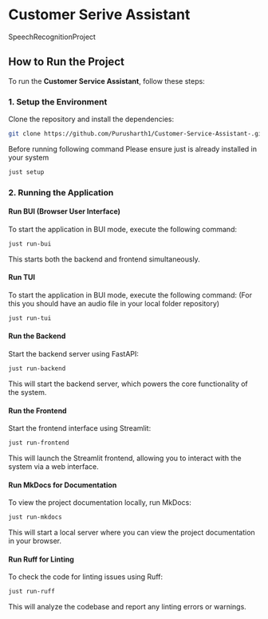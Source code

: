 # Customer Serive Assistant
SpeechRecognitionProject

## How to Run the Project

To run the **Customer Service Assistant**, follow these steps:

### **1. Setup the Environment**

Clone the repository and install the dependencies:

```bash
git clone https://github.com/Purusharth1/Customer-Service-Assistant-.git
```
Before running following command Please ensure just is already installed in your system 
```bash
just setup  
```

### **2. Running the Application**
#### Run BUI (Browser User Interface) 
 
To start the application in BUI mode, execute the following command:
```bash
just run-bui
```
This starts both the backend and frontend simultaneously.
#### Run TUI 
 
To start the application in BUI mode, execute the following command:
(For this you should have an audio file in your local folder repository)
```bash
just run-tui
```


#### Run the Backend

Start the backend server using FastAPI:
```bash
just run-backend
```
This will start the backend server, which powers the core functionality of the system.

#### Run the Frontend

Start the frontend interface using Streamlit:
```bash
just run-frontend
```
This will launch the Streamlit frontend, allowing you to interact with the system via a web interface.


#### Run MkDocs for Documentation

To view the project documentation locally, run MkDocs:
```bash
just run-mkdocs
```
This will start a local server where you can view the project documentation in your browser.

#### Run Ruff for Linting

To check the code for linting issues using Ruff:
```bash
just run-ruff
```
This will analyze the codebase and report any linting errors or warnings.
```
